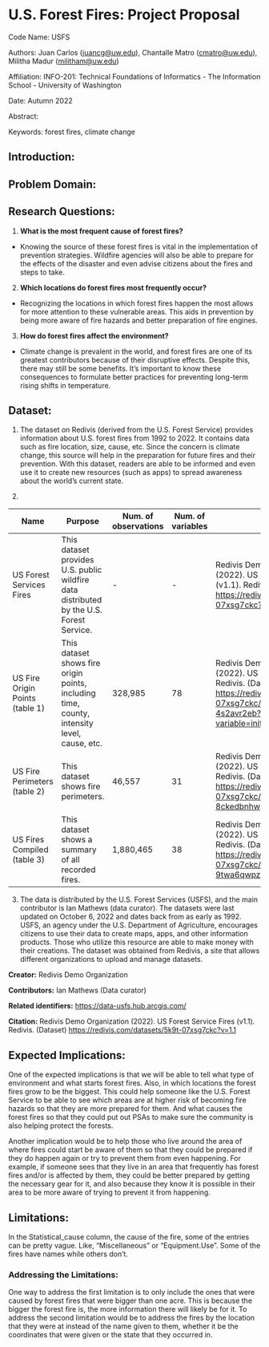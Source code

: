 # U.S. Forest Fires: Project Proposal 
Code Name: USFS

Authors: Juan Carlos (juancg@uw.edu), Chantalle Matro (cmatro@uw.edu), Militha Madur (militham@uw.edu) 

Affiliation: INFO-201: Technical Foundations of Informatics - The Information School - University of Washington

Date: Autumn 2022

Abstract:

Keywords: forest fires, climate change

## Introduction:

## Problem Domain:

## Research Questions:

1. **What is the most frequent cause of forest fires?**
- Knowing the source of these forest fires is vital in the implementation of prevention strategies. Wildfire agencies will also be able to prepare for the effects of the disaster and even advise citizens about the fires and steps to take.
2. **Which locations do forest fires most frequently occur?**
- Recognizing the locations in which forest fires happen the most allows for more attention to these vulnerable areas. This aids in prevention by being more aware of fire hazards and better preparation of fire engines.
3. **How do forest fires affect the environment?**
- Climate change is prevalent in the world, and forest fires are one of its greatest contributors because of their disruptive effects. Despite this, there may still be some benefits. It’s important to know these consequences to formulate better practices for preventing long-term rising shifts in temperature.

## Dataset:

1. The dataset on Redivis (derived from the U.S. Forest Service) provides information about U.S. forest fires from 1992 to 2022. It contains data such as fire location, size, cause, etc. Since the concern is climate change, this source will help in the preparation for future fires and their prevention. With this dataset, readers are able to be informed and even use it to create new resources (such as apps) to spread awareness about the world’s current state.

2. 

| Name                     | Purpose | Num. of observations | Num. of variables | Citation | URL |
|--------------------------|---------|----------------------|-------------------|----------|-----|
| US Forest Services Fires | This dataset provides U.S. public wildfire data distributed by the U.S. Forest Service. | - | - | Redivis Demo Organization (2022). US Forest Service Fires (v1.1). Redivis. (Dataset) https://redivis.com/datasets/5k9t-07xsg7ckc?v=1.1 | [`URL`](https://redivis.com/datasets/5k9t-07xsg7ckc?v=1.1) |
| US Fire Origin Points (table 1) | This dataset shows fire origin points, including time, county, intensity level, cause, etc. | 328,985 | 78 | Redivis Demo Organization (2022). US Fire Origin Points. Redivis. (Dataset) https://redivis.com/datasets/5k9t-07xsg7ckc/tables/5r3s-4s2avr2eb?variable=initial_response | [`URL`](https://redivis.com/datasets/5k9t-07xsg7ckc/tables/5r3s-4s2avr2eb?variable=initial_response) |
| US Fire Perimeters (table 2) | This dataset shows fire perimeters. | 46,557 | 31 | Redivis Demo Organization (2022). US Fire Perimeters. Redivis. (Dataset) https://redivis.com/datasets/5k9t-07xsg7ckc/tables/9r58-8ckedbnhw | [`URL`](https://redivis.com/datasets/5k9t-07xsg7ckc/tables/9r58-8ckedbnhw) |
| US Fires Compiled (table 3) | This dataset shows a summary of all recorded fires. | 1,880,465 | 38 | Redivis Demo Organization (2022). US Fires Compiled. Redivis. (Dataset) https://redivis.com/datasets/5k9t-07xsg7ckc/tables/t935-9twa6qwpz | [`URL`](https://redivis.com/datasets/5k9t-07xsg7ckc/tables/t935-9twa6qwpz) |

3. The data is distributed by the U.S. Forest Services (USFS), and the main contributor is Ian Mathews (data curator). The datasets were last updated on October 6, 2022 and dates back from as early as 1992. USFS, an agency under the U.S. Department of Agriculture, encourages citizens to use their data to create maps, apps, and other information products. Those who utilize this resource are able to make money with their creations. The dataset was obtained from Redivis, a site that allows different organizations to upload and manage datasets.

**Creator:** Redivis Demo Organization

**Contributors:** Ian Mathews (Data curator)

**Related identifiers:** https://data-usfs.hub.arcgis.com/

**Citation:** Redivis Demo Organization (2022). US Forest Service Fires (v1.1). Redivis. 
(Dataset) https://redivis.com/datasets/5k9t-07xsg7ckc?v=1.1

## Expected Implications:

One of the expected implications is that we will be able to tell what type of environment and what starts forest fires. Also, in which locations the forest fires grow to be the biggest. This could help someone like the U.S. Forest Service to be able to see which areas are at higher risk of becoming fire hazards so that they are more prepared for them. And what causes the forest fires so that they could put out PSAs to make sure the community is also helping protect the forests.

Another implication would be to help those who live around the area of where fires could start be aware of them so that they could be prepared if they do happen again or try to prevent them from even happening. For example, if someone sees that they live in an area that frequently has forest fires and/or is affected by them, they could be better prepared by getting the necessary gear for it, and also because they know it is possible in their area to be more aware of trying to prevent it from happening.

## Limitations:

In the Statistical_cause column, the cause of the fire, some of the entries can be pretty vague. Like, “Miscellaneous” or “Equipment.Use”.
Some of the fires have names while others don’t.

### Addressing the Limitations:

One way to address the first limitation is to only include the ones that were caused by forest fires that were bigger than one acre. This is because the bigger the forest fire is, the more information there will likely be for it.
To address the second limitation would be to address the fires by the location that they were at instead of the name given to them, whether it be the coordinates that were given or the state that they occurred in.